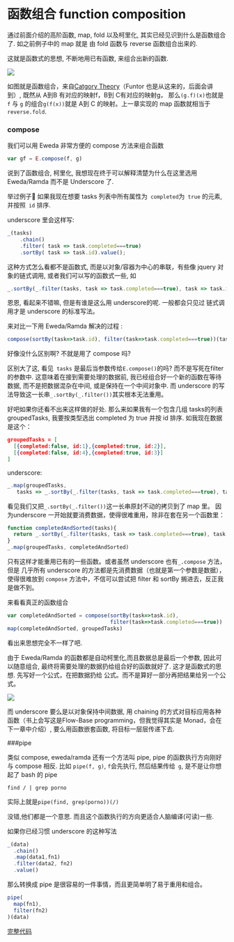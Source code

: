 # 函数组合 function composition

通过前面介绍的高阶函数,  map, fold 以及柯里化, 其实已经见识到什么是函数组合了.
如之前例子中的 map 就是 由 fold 函数与 reverse 函数组合出来的.

这就是函数式的思想, 不断地用已有函数, 来组合出新的函数.

![](http://turner.faculty.swau.edu/mathematics/materialslibrary/images/composition.jpg)

如图就是函数组合，来自[Catgory Theory](https://en.wikipedia.org/wiki/Category_theory)（Funtor 也是从这来的，后面会讲到）, 既然从 A到B 有对应的映射f，B到 C有对应的映射g， 那么`(g.f)(x)`也就是 `f` 与 `g`
的组合`g(f(x))`就是 A到 C 的映射。上一章实现的 map 函数就相当于 `reverse.fold`.

### compose

我们可以用 Eweda 非常方便的 compose 方法来组合函数
```js
var gf = E.compose(f, g)
```

说到了函数组合, 柯里化, 我想现在终于可以解释清楚为什么在这里选用 Eweda/Ramda 而不是 Underscore 了.

举过例子🌰 如果我现在想要 tasks 列表中所有属性为` completed`为` true` 的元素, 并按照` id` 排序.

underscore 里会这样写:
```js
_(tasks)
    .chain()
    .filter( task => task.completed===true)
    .sortBy( task => task.id).value();
```

这种方式怎么看都不是函数式, 而是以对象/容器为中心的串联，有些像 jquery 对象的链式调用,
或者我们可以写的函数式一些, 如
```js
_.sortBy(_.filter(tasks, task => task.completed===true), task => task.id)
```

恩恩, 看起来不错嘛, 但是有谁是这么用 underscore的呢. 一般都会只见过
链式调用才是 underscore 的标准写法。

来对比一下用 Eweda/Ramda 解决的过程 :
```js
compose(sortBy(task=>task.id), filter(task=>task.completed===true))(tasks)
```
好像没什么区别啊? 不就是用了 compose 吗?

区别大了这, 看见` tasks` 是最后当参数传给`E.compose()`的吗? 而不是写死在filter 的参数中. 这意味着在接到需要处理的数据前, 我已经组合好一个新的函数在等待数据, 而不是把数据混杂在中间, 或是保持在一个中间对象中. 而 underscore 的写法导致这一长串`_.sortBy(_.filter())`其实根本无法重用。

好吧如果你还看不出来这样做的好处. 那么来如果我有一个包含几组 tasks的列表 groupedTasks, 我要按类型选出 completed 为 true 并按 id 排序. 如我现在数据是这个：
```json
groupedTasks = [
  [{completed:false, id:1},{completed:true, id:2}],
  [{completed:false, id:4},{completed:true, id:3}]
]
```

underscore:
```js
_.map(groupedTasks,
   tasks => _.sortBy(_.filter(tasks, task => task.completed===true), task => task.id))

```
看见我们又把`_.sortBy(_.filter())`这一长串原封不动的拷贝到了 map 里。
因为underscore 一开始就要消费数据，使得很难重用，除非在套在另一个函数里：
```js
function completedAndSorted(tasks){
  return _.sortBy(_.filter(tasks, task => task.completed===true), task => task.id))
}
_.map(groupedTasks, completedAndSorted)
```
只有这样才能重用已有的一些函数。或者虽然 underscore 也有`_.compose` 方法，但是
几乎所有 underscore 的方法都是先消费数据（也就是第一个参数是数据），使得很难放到
`compose` 方法中，不信可以尝试把 filter 和 sortBy 搁进去，反正我是做不到。

来看看真正的函数组合
```js
var completedAndSorted = compose(sortBy(task=>task.id),
                                 filter(task=>task.completed===true))
map(completedAndSorted, groupedTasks)
```
看出来思想完全不一样了吧.

由于 Eweda/Ramda 的函数都是自动柯里化,而且数据总是最后一个参数, 因此可以随意组合, 最终将需要处理的数据扔给组合好的函数就好了. 这才是函数式的思想. 先写好一个公式，在把数据扔给
公式。而不是算好一部分再把结果给另一个公式。

![](http://www.moebiusnoodles.com/s/wp-content/uploads/2012/09/ThreeFunctionMachines.jpg)

而 underscore 要么是以对象保持中间数据, 用 chaining 的方式对目标应用各种函数（书上会写这是Flow-Base programming，但我觉得其实是 Monad，会在下一章中介绍）, 要么用函数嵌套函数, 将目标一层层传递下去.

###pipe

类似 compose, eweda/ramda 还有一个方法叫 pipe, pipe 的函数执行方向刚好与 compose 相反. 比如 `pipe(f, g)`, `f`会先执行, 然后结果传给` g`, 是不是让你想起了 bash 的 pipe
```
find / | grep porno
```
实际上就是`pipe(find, grep(porno))(/)`

没错,他们都是一个意思. 而且这个函数执行的方向更适合人脑编译(可读)一些.

如果你已经习惯 underscore 的这种写法
```js
_(data)
  .chain()
  .map(data1,fn1)
  .filter(data2, fn2)
  .value()
```
那么转换成 pipe 是很容易的一件事情，而且更简单明了易于重用和组合。
```js
pipe(
  map(fn1),
  filter(fn2)
)(data)
```

[完整代码](http://jsbin.com/hivaje/1/watch?js)
